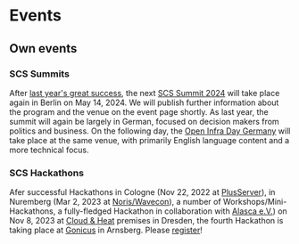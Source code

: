 # Events

## Own events

### SCS Summits

After [last year's great success](/summit2023), the next [SCS Summit
2024](/summit2024) will take place again in Berlin on May 14, 2024. We will
publish further information about the program and the venue on the event page
shortly. As last year, the summit will again be largely in German, focused on
decision makers from politics and business. On the following day, the [Open
Infra Day Germany](https://openinfra.dev/days#tab=events_tab) will take place
at the same venue, with primarily English language content and a more
technical focus.

### SCS Hackathons

Afer successful Hackathons in Cologne (Nov 22, 2022 at [PlusServer](https://plusserver.com/)),
in Nuremberg (Mar 2, 2023 at [Noris/Wavecon](https://wavecon.de/)), a number of
Workshops/Mini-Hackathons, a fully-fledged Hackathon in collaboration with
[Alasca e.V.](https://alasca.cloud/)) on Nov 8, 2023 at [Cloud & Heat](https://cloudandheat.com/)
premises in Dresden, the fourth Hackathon is taking place at [Gonicus](https://gonicus.de/en)
in Arnsberg. Please [register](https://events.scs.community/hackathon-4/)!

<!--TODO: ## Events with contributions from SCS-->

